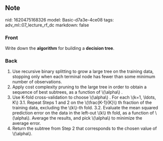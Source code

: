## Note
nid: 1620475168326
model: Basic-d7a3e-4ce08
tags: adv_ml::07_lecture_rf_dc
markdown: false

### Front
Write down the <b>algorithm</b> for building a <b>decision
tree</b>.

### Back
<div>
  <div>
    <ol>
      <li>Use recursive binary splitting to grow a large tree on
      the training data, stopping only when each terminal node has
      fewer than some minimum number of observations.
      <li>Apply cost complexity pruning to the large tree in order
      to obtain a sequence of best subtrees, as a function of
      \(\alpha\) .
      <li>Use K-fold cross-validation to choose \(\alpha\) . For
      each \(k=1, \ldots, K\) 3.1. Repeat Steps 1 and 2 on the
      \(\frac{K-1}{K}\) th fraction of the training data, excluding
      the \(k\)-th fold. 3.2. Evaluate the mean squared prediction
      error on the data in the left-out \(k\) th fold, as a
      function of \(\alpha\). Average the results, and pick
      \(\alpha\) to minimize the average error.
      <li>Return the subtree from Step 2 that corresponds to the
      chosen value of \(\alpha\).
    </ol>
  </div>
</div>
